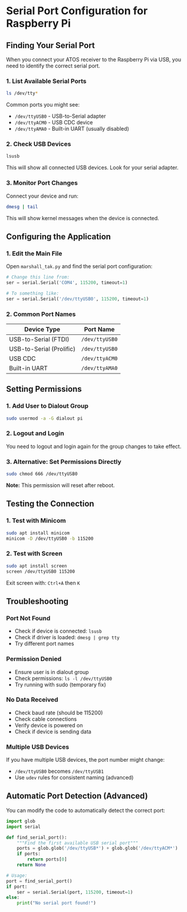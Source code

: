 # Serial Port Configuration for Raspberry Pi

## Finding Your Serial Port

When you connect your ATOS receiver to the Raspberry Pi via USB, you need to identify the correct serial port.

### 1. List Available Serial Ports

```bash
ls /dev/tty*
```

Common ports you might see:
- `/dev/ttyUSB0` - USB-to-Serial adapter
- `/dev/ttyACM0` - USB CDC device
- `/dev/ttyAMA0` - Built-in UART (usually disabled)

### 2. Check USB Devices

```bash
lsusb
```

This will show all connected USB devices. Look for your serial adapter.

### 3. Monitor Port Changes

Connect your device and run:
```bash
dmesg | tail
```

This will show kernel messages when the device is connected.

## Configuring the Application

### 1. Edit the Main File

Open `marshall_tak.py` and find the serial port configuration:

```python
# Change this line from:
ser = serial.Serial('COM4', 115200, timeout=1)

# To something like:
ser = serial.Serial('/dev/ttyUSB0', 115200, timeout=1)
```

### 2. Common Port Names

| Device Type | Port Name |
|-------------|-----------|
| USB-to-Serial (FTDI) | `/dev/ttyUSB0` |
| USB-to-Serial (Prolific) | `/dev/ttyUSB0` |
| USB CDC | `/dev/ttyACM0` |
| Built-in UART | `/dev/ttyAMA0` |

## Setting Permissions

### 1. Add User to Dialout Group

```bash
sudo usermod -a -G dialout pi
```

### 2. Logout and Login

You need to logout and login again for the group changes to take effect.

### 3. Alternative: Set Permissions Directly

```bash
sudo chmod 666 /dev/ttyUSB0
```

**Note:** This permission will reset after reboot.

## Testing the Connection

### 1. Test with Minicom

```bash
sudo apt install minicom
minicom -D /dev/ttyUSB0 -b 115200
```

### 2. Test with Screen

```bash
sudo apt install screen
screen /dev/ttyUSB0 115200
```

Exit screen with: `Ctrl+A` then `K`

## Troubleshooting

### Port Not Found
- Check if device is connected: `lsusb`
- Check if driver is loaded: `dmesg | grep tty`
- Try different port names

### Permission Denied
- Ensure user is in dialout group
- Check permissions: `ls -l /dev/ttyUSB0`
- Try running with sudo (temporary fix)

### No Data Received
- Check baud rate (should be 115200)
- Check cable connections
- Verify device is powered on
- Check if device is sending data

### Multiple USB Devices
If you have multiple USB devices, the port number might change:
- `/dev/ttyUSB0` becomes `/dev/ttyUSB1`
- Use `udev` rules for consistent naming (advanced)

## Automatic Port Detection (Advanced)

You can modify the code to automatically detect the correct port:

```python
import glob
import serial

def find_serial_port():
    """Find the first available USB serial port"""
    ports = glob.glob('/dev/ttyUSB*') + glob.glob('/dev/ttyACM*')
    if ports:
        return ports[0]
    return None

# Usage:
port = find_serial_port()
if port:
    ser = serial.Serial(port, 115200, timeout=1)
else:
    print("No serial port found!")
``` 